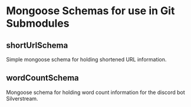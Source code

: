# Mongoose Schemas for use in Git Submodules

## shortUrlSchema
Simple mongoose schema for holding shortened URL information.

## wordCountSchema
Mongoose schema for holding word count information for the discord bot Silverstream.